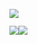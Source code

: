 <!-- [![Ashutosh's github activity graph](https://activity-graph.herokuapp.com/graph?username=oiosu&theme=merko)](https://github.com/ashutosh00710/github-readme-activity-graph) -->

![](https://github-profile-summary-cards.vercel.app/api/cards/profile-details?username=oiosu&theme=radical)

<!-- ![](http://github-profile-summary-cards.vercel.app/api/cards/repos-per-language?username=oiosu&theme=radical)![](http://github-profile-summary-cards.vercel.app/api/cards/most-commit-language?username=oiosu&theme=radical)  -->

![](http://github-profile-summary-cards.vercel.app/api/cards/stats?username=oiosu&theme=radical)![](http://github-profile-summary-cards.vercel.app/api/cards/productive-time?username=oiosu&theme=radical&utcOffset=8) 

